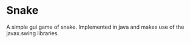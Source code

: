 # Snake

A simple gui game of snake. Implemented in java and makes use of the javax.swing libraries.
